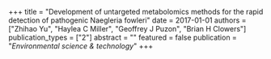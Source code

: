 +++
title = "Development of untargeted metabolomics methods for the rapid detection of pathogenic Naegleria fowleri"
date = 2017-01-01
authors = ["Zhihao Yu", "Haylea C Miller", "Geoffrey J Puzon", "Brian H Clowers"]
publication_types = ["2"]
abstract = ""
featured = false
publication = "*Environmental science & technology*"
+++

